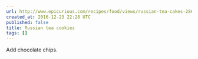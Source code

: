 ```yaml
---
url: http://www.epicurious.com/recipes/food/views/russian-tea-cakes-2860
created_at: 2016-12-23 22:28 UTC
published: false
title: Russian tea cookies
tags: []
---
```


Add chocolate chips.

